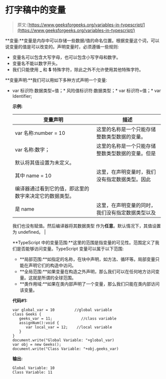# 打字稿中的变量

> 原文:[https://www.geeksforgeeks.org/variables-in-typescript/](https://www.geeksforgeeks.org/variables-in-typescript/)

**变量:**变量是内存中可以存储一些数据/值的命名位置。根据变量这个词，可以说变量的值是可以改变的。声明变量时，必须遵循一些规则:

*   变量名可以包含大写字母，也可以包含小写字母和数字。
*   变量名不能以数字开头。
*   我们只能使用 **_** 和 **$** 特殊字符，除此之外不允许使用其他特殊字符。

**变量声明:**我们可以用如下多种方式声明一个变量:

*   var 标识符:数据类型=值；*   风险值标识符:数据类型；*   var 标识符=值；*   var Identifier;

    **示例:**

    | 变量声明 | 描述 |
    | --- | --- |
    | var 名称:number = 10 | 这里的名称是一个只能存储整数类型数据的变量。 |
    | var 名称:数字； | 这里的名称是一个只能存储整数类型数据的变量。但是
    默认将其值设置为未定义。 |
    | 其中 name = 10 | 这里，在声明变量时，我们没有指定数据类型。因此
    编译器通过看到它的值，即这里的数字来决定它的数据类型。 |
    | 是 name | 这里，在声明变量的同时，我们没有指定数据类型以及
    我们也没有赋值。然后编译器将其数据类型
    作为**任意**。默认情况下，其值设置为 undefined。 |

    **TypeScript 中的变量范围:**这里的范围是指变量的可见性。范围定义了我们是否能够访问变量。TypeScript 变量可以属于以下范围:

    *   **局部范围:**如指定的名称，在块中声明，如方法、循环等。局部变量只能在声明它们的构造中访问。
    *   **全局范围:**如果变量在构造之外声明，那么我们可以在任何地方访问变量。这就是所谓的全球范围。
    *   **类作用域:**如果在类内部声明了一个变量，那么我们只能在类内部访问该变量。

    **代码#1:**

    ```
    var global_var = 10         //global variable 
    class Geeks { 
       geeks_var = 11;             //class variable 
       assignNum():void { 
          var local_var = 12;    //local variable 
       } 
    } 
    document.write("Global Variable: "+global_var)  
    var obj = new Geeks(); 
    document.write("Class Variable: "+obj.geeks_var) 
    ```

    **输出:**

    ```
    Global Variable: 10
    Class Variable: 11

    ```